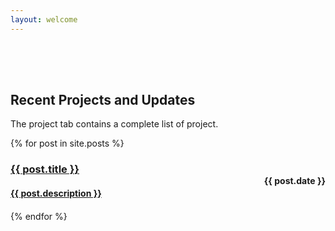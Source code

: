 ```yaml
---
layout: welcome
---
```


<div style="height: 50px;"></div>

## Recent Projects and Updates

The project tab contains a complete list of project.

<div>
    <ul style="padding: 0; list-style: none;">
    {% for post in site.posts %}
        <li style="margin-bottom: 20px;">
            <a href="/here/{{ post.url }}">
                <div class="card">
                    <div class="card-container">
                        <h4 style="float: right;">{{ post.date }}</h4>
                        <h3><b>{{ post.title }}</b></h3> 
                        <h4>{{ post.description }}</h4>
                    </div>
                </div>
            </a>
        </li>
    {% endfor %}
    </ul>
</div>
